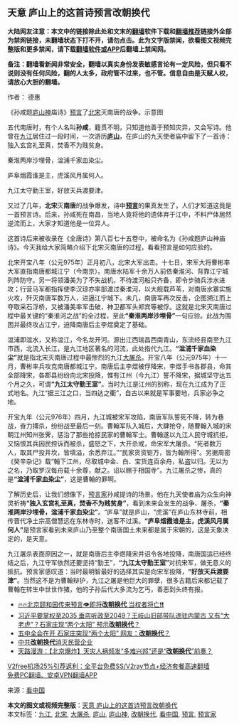  <h2>天意 庐山上的这首诗预言改朝换代</h2> <p class="notice"><b>大陆网友注意：本文中的链接除此处和文末的<a href="https://github.com/bannedbook/fanqiang" >翻墙</a>软件下载和<a href="https://github.com/killgcd/justmysocks/blob/master/README.md">翻墙推荐</a>链接外全部为禁网链接，未翻墙状态下打不开，请勿点击。此为文字版禁闻，欲看图文视频完整版和更多禁闻，请下载<a href="https://github.com/bannedbook/fanqiang">翻墙软件或APP</a>后翻墙上禁闻网。</p><p>备注：翻墙看新闻非常安全，翻墙以真实身份发表敏感言论有一定风险，但只看不说则没有任何风险，翻的人太多，政府管不过来，也不管。信息自由是天赋人权，请放心大胆的翻墙。</b></p>  <div class="entry"> <p>作者： 德惠</p> <p id="conimg">《孙咸题<a href="https://www.bannedbook.org/bnews/tag/%E5%BA%90%E5%B1%B1%E7%A5%9E/" class="st_tag internal_tag" rel="tag" title="标签 庐山神 下的日志">庐山神</a>庙诗》<a href="https://www.bannedbook.org/bnews/tag/%e9%a2%84%e8%a8%80/" class="st_tag internal_tag" rel="tag" title="标签 预言 下的日志">预言</a>了<a href="https://www.bannedbook.org/bnews/tag/%E5%8C%97%E5%AE%8B/" class="st_tag internal_tag" rel="tag" title="标签 北宋 下的日志">北宋</a>灭南唐的战争。示意图</p> <p>五代南唐时，有个人名叫<strong>孙咸</strong>，籍贯不明，只知道他善于预知灾异，又会写诗。他曾在<a href="https://www.bannedbook.org/bnews/tag/%e4%b9%9d%e6%b1%9f/" class="st_tag internal_tag" rel="tag" title="标签 九江 下的日志">九江</a>居住过一段时间，一次游历<strong><a href="https://www.bannedbook.org/bnews/tag/%E5%BA%90%E5%B1%B1/" class="st_tag internal_tag" rel="tag" title="标签 庐山 下的日志">庐山</a></strong>，在庐山的九天使者庙中留下了一首诗：独入玄宫礼至真，焚香不为贱贫身。</p>  <p>秦淮两岸沙埋骨，湓浦千家血染尘。</p> <p>庐阜烟霞谁是主，虎溪风月属何人。</p> <p>九江太守勤王室，好放天兵渡要津。</p>  <p>又过了几年，<strong>北宋</strong>灭<strong>南唐</strong>的战争爆发，诗中<strong><span class='wp_keywordlink'><a href="https://www.bannedbook.org/forum5/" title="预言玄学禁书下载" rel="nofollow">预言</a></span></strong>的果真发生了，人们才知道这竟是一首预言诗。后来，孙咸死在南昌，当地人竟将他的遗体弃于江中，不料尸体居然逆流而上，大家才知道他是一位异人。</p> <p>这首诗后来被收录在《全唐诗》第八百七十五卷中，被命名为《孙咸题庐山神庙诗》。今天我给大家简略介绍下北宋灭南唐的过程，看看预言是如何应验的。</p> <p>北宋开宝八年（公元975年）正月初八，北宋大军出击。十七日，宋军大将曹彬率大军直指南唐都城江宁（今南京）。南唐水陆军十余万人前依秦淮河、背靠江宁城列阵防守。另一将领潘美为了不失战机，不待渡河船只齐备，即令步骑兵涉水进攻；行营马军都指挥使李汉琼亦率部渡过秦淮河，以大舰载芦苇，对南唐水寨实施火攻，歼灭南唐军数万人，进逼江宁城下。未几，南唐军再次反击，企图溯江而上夺取采石浮桥，又被潘美率军击破，神卫都军头郑宾等被俘。这就是北宋灭南唐过程中最关键的“秦淮河之战”的全过程，至此<strong>“秦淮两岸沙埋骨”</strong>一句应验。此战为围困并最终攻占江宁，迫降南唐后主李煜奠定了基础。</p>  <p>湓浦即湓水，又称湓江，今名龙开河。源出江西瑞昌西南青山，东流经县南至九江市西，北流入长江，是九江地区著名的河流，此处指代九江。<strong>“湓浦千家血染尘”</strong>就是指北宋灭南唐过程中最惨烈的九江<a href="https://www.bannedbook.org/bnews/tag/%e5%a4%a7%e5%b1%a0%e6%9d%80/" class="st_tag internal_tag" rel="tag" title="标签 大屠杀 下的日志">大屠杀</a>。开宝八年（公元975年）十一月，曹彬率兵攻克南唐都城江宁。南唐后主李煜被俘降宋，李煜手书各郡县，命其全部降宋，各郡县纷纷向北宋投降，惟有江州（今九江）誓不降宋，据城坚守达五个月之久，可谓<strong>“九江太守勤王室”</strong>。当时九江是江州的别称，现在九江成为了正式地名。九江“据三江之口，当四达之衢”，自古以来就是军事要地，兵家必争之地。</p> <p>开宝九年（公元976年）四月，九江城被宋军攻陷，南唐军队誓死不降，转为巷战，奋力搏杀，纷纷战至最后一刻。曹翰军队入城后，大肆抢夺，随曹翰入城的宋朝江州知州张霁，惩治了那些抢掠民家的曹翰军士。曹翰遂以九江人民守城抗拒，又恼恨其兵因民控诉而被杀，盛怒之下，大开杀戒，命宋军大屠杀。“死者数万人，取其尸投井坎，皆填溢，余悉弃江。”“民家货资钷万，皆为翰所得”。另据周密《癸辛杂记》载“翰下江州，尽取城中金、白、宝货连百余舟，私盗以归。无以为之名，乃取罗汉每舟载十余尊，献之。诏以赐于相国寺”。九江屠杀之惨，真的是<strong>“湓浦千家血染尘”</strong>，这是曹翰的罪啊。</p> <p>了解历史后，让我们想像下，<a href="https://www.bannedbook.org/bnews/tag/%e9%a2%84%e8%a8%80%e5%ae%b6/" class="st_tag internal_tag" rel="tag" title="标签 预言家 下的日志">预言家</a>孙咸提诗的场景。他在九天使者庙为众生向神灵祈祷<strong>“独入玄宫礼至真，焚香不为贱贫身”</strong>，看到未来会发生的战争、屠杀，<strong>“秦淮两岸沙埋骨，湓浦千家血染尘”</strong>。“庐阜”就是庐山，“虎溪”在庐山东林寺前，相传晋代净土宗高僧慧远在东林寺时，送客不过溪。<strong>“庐阜烟霞谁是主，虎溪风月属何人”</strong>是预言家看到未来庐山乃至整个南唐国土未来都是属于宋朝的，这是天象决定的，是天意。</p>  <p>九江屠杀表面原因之一，就是南唐后主李煜降宋并诏令各地投降，南唐国运已经终结之后，九江守军依然还要坚持“勤王”，<strong>“九江太守勤王室”</strong>对抗宋军，做无意义的抵抗。预言家感叹道：当时最明智最好的选择其实是向宋军投降，<strong>“好放天兵渡要津”</strong>。当然这不是为曹翰辩护，九江之屠是他巨大的罪孽，很多古籍后来都记载了曹翰在转生中世世作猪，他的子孙后代大多流为乞丐，善恶到头终有报。</p> <ul class='op-related-articles' title='相关阅读'> <li><a href='https://www.bannedbook.org/bnews/bannedvideo/20201103/1424753.html' target='_blank'>🔥🔥北京颐和园传来预言👁️即将<b>改朝换代</b> 当权者将亡❗❗</a></li> <li><a href='https://www.bannedbook.org/bnews/bannedvideo/20201029/1422344.html' target='_blank'>习近平要掌权至2035 垂帘听政至2049？王岐山旧部带队进驻内蒙古 又有“大老虎”？石家庄现“两个太阳” 预示<b>改朝换代</b>？</a></li> <li><a href='https://www.bannedbook.org/bnews/cbnews/20201029/1421988.html' target='_blank'>五中全会在开 石家庄突现“两个太阳” 网友：<b>改朝换代</b>？</a></li> <li><a href='https://www.bannedbook.org/bnews/renquan/xgmyd/20201009/1410483.html' target='_blank'>中共<b>改朝换代</b>消灭民营企业</a></li> <li><a href='https://www.bannedbook.org/bnews/cbnews/20200920/1399697.html' target='_blank'>天路漫游：【北京爆炸】天灾人祸频发“多难兴邦”还是“<b>改朝换代</b>”前奏？</a></li> </ul> <p class="texttj"> <a href="https://github.com/bannedbook/fanqiang/wiki/V2ray%E6%9C%BA%E5%9C%BA" target="_blank">V2free机场25%引荐返利：全平台免费SS/V2ray节点+经济套餐高速翻墙</a><br/> <a href="https://github.com/bannedbook/fanqiang/wiki/%E7%A6%81%E9%97%BB%E7%BD%91%E5%AE%89%E5%8D%93%E7%BF%BB%E5%A2%99%E6%96%B0%E9%97%BBAPP" target="_blank">免费PC翻墙、安卓VPN翻墙APP</a></p><p> 来源：<span class='wp_keywordlink_affiliate'><a href="https://www.secretchina.com/" title="看中国" target="_blank">看中国</a></span> </p><a name='sharetosocial'></a>       <div><b>本文的图文或视频完整版</b>：<a href='https://www.bannedbook.org/bnews/comments/20201215/1447992.html'>天意 庐山上的这首诗预言改朝换代</a></div>  </div><!--END ENTRY--> <div class="postfooter"> <div>本文标签：<a href="https://www.bannedbook.org/bnews/tag/%e4%b9%9d%e6%b1%9f/" rel="tag">九江</a>, <a href="https://www.bannedbook.org/bnews/tag/%E5%8C%97%E5%AE%8B/" rel="tag">北宋</a>, <a href="https://www.bannedbook.org/bnews/tag/%e5%a4%a7%e5%b1%a0%e6%9d%80/" rel="tag">大屠杀</a>, <a href="https://www.bannedbook.org/bnews/tag/%E5%BA%90%E5%B1%B1/" rel="tag">庐山</a>, <a href="https://www.bannedbook.org/bnews/tag/%E5%BA%90%E5%B1%B1%E7%A5%9E/" rel="tag">庐山神</a>, <a href="https://www.bannedbook.org/bnews/tag/%E6%94%B9%E6%9C%9D%E6%8D%A2%E4%BB%A3/" rel="tag">改朝换代</a>, <a href="https://www.bannedbook.org/bnews/tag/%e7%9c%8b%e4%b8%ad%e5%9b%bd/" rel="tag">看中国</a>, <a href="https://www.bannedbook.org/bnews/tag/%e9%a2%84%e8%a8%80/" rel="tag">预言</a>, <a href="https://www.bannedbook.org/bnews/tag/%e9%a2%84%e8%a8%80%e5%ae%b6/" rel="tag">预言家</a></div>  </div><!--END POSTFOOTER--> 